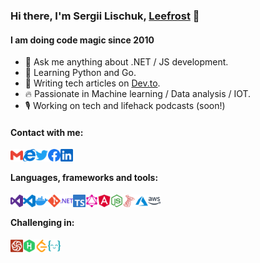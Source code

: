 ### Hi there, I'm Sergii Lischuk, [Leefrost](http://leefrost.github.io) 👋

#### I am doing code magic since 2010

- 💬 Ask me anything about .NET / JS development.
- 📜 Learning Python and Go.
- 📓 Writing tech articles on [Dev.to](https://dev.to/leefrost).
- 🔥 Passionate in Machine learning / Data analysis / IOT.
- 🎙️ Working on tech and lifehack podcasts (soon!)

#### Contact with me:

<a href="mailto:sergii.lischuk@gmail.com">
  <img align="left" alt="Sergii Lischuk | Gmail" width="20px" src="/assets/gmail.svg" />
</a>

<a href="http://leefrost.github.io">
  <img align="left" alt="Sergii Lischuk | Code story" width="20px" src="/assets/internetexplorer.svg" />
</a>

<a href="https://twitter.com/LeeFrost_">
  <img align="left" alt="Sergii Lischuk | Twitter" width="20px" src="/assets/twitter.svg" />
</a>

<a href="https://www.facebook.com/sergii.lischuk">
  <img align="left" alt="Sergii Lischuk | Facebook" width="20px" src="/assets/facebook.svg" />
</a>

<a href="https://www.linkedin.com/in/sergiilischuk/">
  <img align="left" alt="Sergii Lischuk | LinkedIn" width="20px" src="/assets/linkedin.svg" />
</a>

<br />

#### Languages, frameworks and tools:

<a href="https://visualstudio.microsoft.com/">
  <img align="left" alt="Visual Studio" width="20px" src="/assets/visualstudio.svg" />
</a>

<a href="https://code.visualstudio.com/">
  <img align="left" alt="Visual Studio Code" width="20px" src="/assets/visualstudiocode.svg" />
</a>

<a href="https://www.docker.com/">
  <img align="left" alt="Docker" width="20px" src="/assets/docker.svg" />
</a>

<a href="https://git-scm.com/">
  <img align="left" alt="Git" width="20px" src="/assets/git.svg" />
</a>

<a href="https://dotnet.microsoft.com/">
  <img align="left" alt="Dotnet" width="20px" src="/assets/dot-net.svg" />
</a>

<a href="https://graphql.org/">
  <img align="left" alt="Typescript" width="20px" src="/assets/typescript.svg" />
</a>

<a href="https://graphql.org/">
  <img align="left" alt="GraphQL" width="20px" src="/assets/graphql.svg" />
</a>

<a href="https://angular.io/">
  <img align="left" alt="Angular" width="20px" src="/assets/angular.svg" />
</a>

<a href="https://nodejs.org/">
  <img align="left" alt="Angular" width="20px" src="/assets/node-dot-js.svg" />
</a>

<a href="https://www.microsoft.com/ru-ru/sql-server/sql-server-2019">
  <img align="left" alt="SQL" width="20px" src="/assets/microsoftsqlserver.svg" />
</a>

<a href="https://azure.microsoft.com/">
  <img align="left" alt="Azure" width="20px" src="/assets/microsoftazure.svg" />
</a>

<a href="https://aws.amazon.com/">
  <img align="left" alt="Amazon AWS" width="20px" src="/assets/amazonaws.svg" />
</a>

<br />

#### Challenging in:

<a href="http://codewars.com">
  <img align="left" alt="Codewars" width="20px" src="/assets/codewars.svg" />
</a>

<a href="https://www.hackerrank.com/">
  <img align="left" alt="hakerrank" width="20px" src="/assets/hackerrank.svg" />
</a>

<a href="https://leetcode.com/">
  <img align="left" alt="Leetcode" width="20px" src="/assets/leetcode.svg" />
</a>

<a href="https://exercism.io/">
  <img align="left" alt="Exercism" width="20px" src="/assets/exercism.svg" />
</a>

<br />
